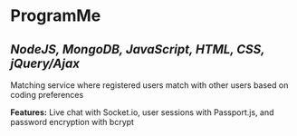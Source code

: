 # ProgramMe
## _NodeJS, MongoDB, JavaScript, HTML, CSS, jQuery/Ajax_

Matching service where registered users match with other users based on coding preferences

**Features:** Live chat with Socket.io, user sessions with Passport.js, and password encryption with bcrypt
